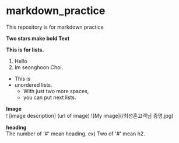# markdown_practice
This repository is for markdown practice

**Two stars make bold Text**

**This is for lists.**
1. Hello
2. Im seonghoon Choi.
 
* This is
* unordered lists.
  * With just two more spaces,
  * you can put next lists.

**Image** <br>
!
[image description]
(url of image)
![My image](/최성훈고객님 증명.jpg)

**heading** <br>
The number of '#' mean heading.
ex) Two of '#' mean h2.

